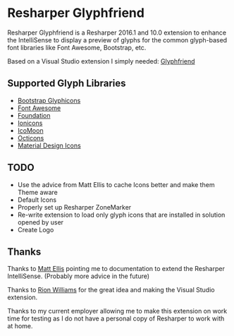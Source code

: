 # Resharper Glyphfriend

Resharper Glyphfriend is a Resharper 2016.1 and 10.0 extension to enhance the IntelliSense to display a preview of glyphs for the common glyph-based font libraries like Font Awesome, Bootstrap, etc.

Based on a Visual Studio extension I simply needed: [Glyphfriend](https://github.com/Rionmonster/Glyphfriend)

## Supported Glyph Libraries
* [Bootstrap Glyphicons](http://getbootstrap.com/components/#glyphicons)
* [Font Awesome](http://fortawesome.github.io/Font-Awesome/)
* [Foundation](http://foundation.zurb.com/)
* [Ionicons](http://ionicons.com/)
* [IcoMoon](https://icomoon.io/)
* [Octicons](https://octicons.github.com/)
* [Material Design Icons](https://materialdesignicons.com/)

## TODO
* Use the advice from Matt Ellis to cache Icons better and make them Theme aware
* Default Icons
* Properly set up Resharper ZoneMarker
* Re-write extension to load only glyph icons that are installed in solution opened by user
* Create Logo

## Thanks

Thanks to [Matt Ellis](https://github.com/citizenmatt) pointing me to documentation to extend the Resharper IntelliSense. (Probably more advice in the future)

Thanks to [Rion Williams](https://github.com/Rionmonster) for the great idea and making the Visual Studio extension.

Thanks to my current employer allowing me to make this extension on work time for testing as I do not have a personal copy of Resharper to work with at home.